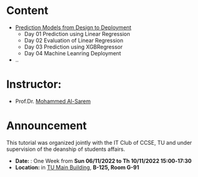 # Content
* [Prediction Models from Design to Deployment](https://github.com/Moh-Sarem/Tutorials/blob/main/Prediction%20Models%20from%20Design%20to%20Deployment/index.md)
  - Day 01 Prediction using Linear Regression
  - Day 02 Evaluation of Linear Regression
  - Day 03 Prediction using XGBRegressor
  - Day 04 Machine Leanring Deployment
* ..

# Instructor:
* Prof.Dr. [Mohammed Al-Sarem](https://sites.google.com/site/alsaremmh)

# Announcement
This tutorial was organized jointly with the IT Club of CCSE, TU and under supervision of the deanship of students affairs.<br>
 - <lo><strong> Date: </strong>: One Week from <strong> Sun 06/11/2022 to Th 10/11/2022 15:00‐17:30 </strong></lo> 
 - <lo><strong> Location: </strong> in [TU Main Building](https://goo.gl/maps/AJiEF1E7ZDnDo42r9), <strong> B-125, Room G-91 </strong></lo>
<br/>

